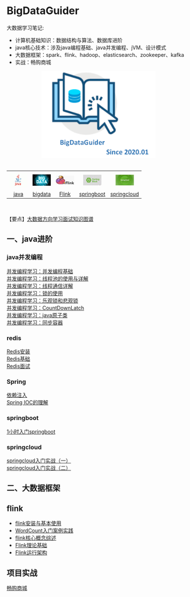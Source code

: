 # BigDataGuider
大数据学习笔记: 
* 计算机基础知识：数据结构与算法、数据库进阶
* java核心技术：涉及java编程基础、java并发编程、jVM、设计模式  
* 大数据框架：spark、flink、hadoop、elasticsearch、zookeeper、kafka  
* 实战：畅购商城
<div align="center"> <img width="314px" src="csbasic/imgs/bigdataGuider-icon.PNG"/> </div>
<br/>

<table align="center">
    <tr>
      <th><img width="50px" src="csbasic/imgs/java.jpg"></th>
      <th><img width="50px" src="csbasic/imgs/bigdata.jpg"></th>
      <th><img width="50px" src="csbasic/imgs/flink.png"></th>
      <th><img width="50px" src="csbasic/imgs/springboot-icon.jpg"></th>
      <th><img width="50px" src="csbasic/imgs/springcloud-icon.jpg"></th>
    </tr>
    <tr>
      <td align="center"><a href="#一java进阶">java</a></td>
      <td align="center"><a href="#二大数据框架">bigdata</a></td>
      <td align="center"><a href="#flink">Flink</a></td>
      <td align="center"><a href="#springboot">springboot</a></td>
      <td align="center"><a href="#springcloud">springcloud</a></td>
    </tr>
  </table>
<br/>

【要点】[大数据方向学习面试知识图谱](bigdata/flink/大数据方向知识图谱.md)

## 一、java进阶
### java并发编程
[并发编程学习：并发编程基础](java/1.java基础与提高/1.多线程/并发编程总结（一）：并发编程基础.md)  
[并发编程学习：线程池的使用与详解](java/1.java基础与提高/1.多线程/6.java线程池详解.md)  
[并发编程学习：线程通信详解](java/1.java基础与提高/1.多线程/并发编程：线程通信.md)  
[并发编程学习：锁的使用](java/1.java基础与提高/1.多线程/并发编程总结：锁机制.md)  
[并发编程学习：乐观锁和悲观锁](java/1.java基础与提高/1.多线程/并发编程总结：乐观锁和悲观锁.md)  
[并发编程学习：CountDownLatch](java/1.java基础与提高/1.多线程/并发编程：CountDownLatch.md)  
[并发编程学习：java原子类](java/1.java基础与提高/1.多线程/并发编程：java原子类.md)  
[并发编程学习：同步容器](java/1.java基础与提高/1.多线程/并发编程：同步容器.md)  

### redis
[Redis安装](bigdata/Redis/Redis安装.md)  
[Redis基础](bigdata/Redis/Redis基础.md)    
[Redis面试](bigdata/Redis/Redis综合题.md)   

### Spring
[依赖注入](/java/2.Java框架/1.spring/2.笔记/1.依赖注入.md)  
[Spring IOC的理解](/java/2.Java框架/1.spring/2.笔记/Spring进阶：IOC的理解.md)  

### springboot
[1小时入门springboot](java/2.Java框架/SpringBoot/1.springboot笔记/进阶笔记/springboot.md)

### springcloud
[springcloud入门实战（一）](java/2.Java框架/springcloud/1.note/springcloud入门实战（一）/SpringCloud.md)  
[springcloud入门实战（二）](java/2.Java框架/springcloud/1.note/springcloud入门实战（二）/笔记/SpringCloud2.md) 


## 二、大数据框架

## flink
* [flink安装与基本使用](bigdata/flink/1.flink1.9学习笔记/1.flink1.9安装与基本使用.md)  
* [WordCount入门案例实践](bigdata/flink/1.flink1.9学习笔记/2.WordCount入门案例实践.md)  
* [flink核心概念综述](bigdata/flink/1.flink1.9学习笔记/3.flink核心概念综述.md)  
* [Flink理论基础](bigdata/flink/1.flink1.9学习笔记/4.Flink理论基础.md)  
* [Flink运行架构](bigdata/flink/1.flink1.9学习笔记/5.Flink运行架构.md)  

## 项目实战
[畅购商城]()












